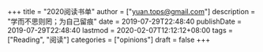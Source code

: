 +++
title = "2020阅读书单"
author = ["yuan.tops@gmail.com"]
description = "学而不思则罔；为自己留痕"
date = 2019-07-29T22:48:40
publishDate = 2019-07-29T22:48:40
lastmod = 2020-02-07T12:12:12+08:00
tags = ["Reading", "阅读"]
categories = ["opinions"]
draft = false
+++
